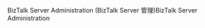 <span data-ttu-id="4fb94-101">BizTalk Server Administration (BizTalk Server 管理)</span><span class="sxs-lookup"><span data-stu-id="4fb94-101">BizTalk Server Administration</span></span>